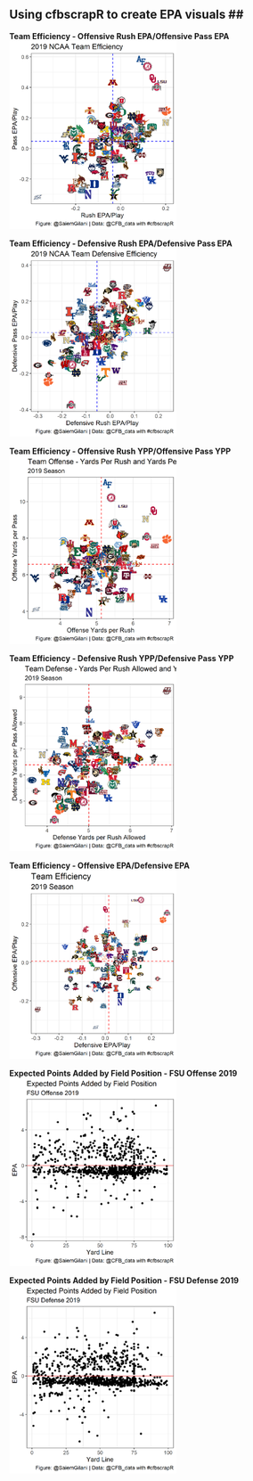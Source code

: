 ## Using cfbscrapR to create EPA visuals ## <br />
**Team Efficiency - Offensive Rush EPA/Offensive Pass EPA**<br />
<a href="url"><img src="https://github.com/saiemgilani/NCAA_FB_EPA/blob/master/team_epa_logos.png" width="300"></a><br />

**Team Efficiency - Defensive Rush EPA/Defensive Pass EPA**<br />
<a href="url"><img src="https://github.com/saiemgilani/NCAA_FB_EPA/blob/master/team_depa_logos.png" width="300"></a><br />

**Team Efficiency - Offensive Rush YPP/Offensive Pass YPP**<br />
<a href="url"><img src="https://github.com/saiemgilani/NCAA_FB_EPA/blob/master/ypp.png" width="300"></a><br />

**Team Efficiency - Defensive Rush YPP/Defensive Pass YPP**<br />
<a href="url"><img src="https://github.com/saiemgilani/NCAA_FB_EPA/blob/master/dypp.png" width="300"></a><br />

**Team Efficiency - Offensive EPA/Defensive EPA**<br />
<a href="url"><img src="https://github.com/saiemgilani/NCAA_FB_EPA/blob/master/teamepa.png" width="300"></a><br />

**Expected Points Added by Field Position - FSU Offense 2019**<br />
<a href="url"><img src="https://github.com/saiemgilani/NCAA_FB_EPA/blob/master/FSU_epa.png" width="300"></a><br />

**Expected Points Added by Field Position - FSU Defense 2019**<br />
<a href="url"><img src="https://github.com/saiemgilani/NCAA_FB_EPA/blob/master/FSU_depa.png" width="300"></a><br />
